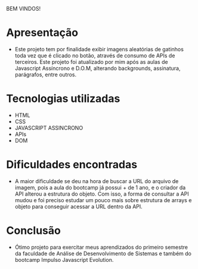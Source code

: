 BEM VINDOS!

# Apresentação
- Este projeto tem por finalidade exibir imagens aleatórias de gatinhos toda vez que é clicado no botão, através de consumo de APIs de terceiros.
Este projeto foi atualizado por mim após as aulas de Javascript Assíncrono e D.O.M, alterando backgrounds, assinatura, parágrafos, entre outros. 

# Tecnologias utilizadas
- HTML
- CSS
- JAVASCRIPT ASSINCRONO
- APIs
- DOM

# Dificuldades encontradas
- A maior dificuldade se deu na hora de buscar a URL do arquivo de imagem, pois a aula do bootcamp já possui + de 1 ano, e o criador da API alterou a estrutura do objeto. Com isso, a forma de consultar a API mudou e foi preciso estudar um pouco mais sobre estrutura de arrays e objeto para conseguir acessar a URL dentro da API. 

# Conclusão
- Ótimo projeto para exercitar meus aprendizados do primeiro semestre da faculdade de Análise de Desenvolvimento de Sistemas e também do bootcamp Impulso Javascript Evolution.